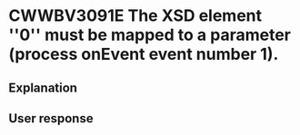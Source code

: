# CWWBV3091E The XSD element ''0'' must be mapped to a parameter (process onEvent event number 1).

## Explanation

## User response